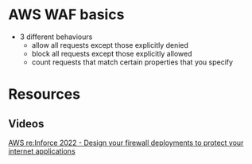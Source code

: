 # AWS WAF basics

- 3 different behaviours
    - allow all requests except those explicitly denied
    - block all requests except those explicitly allowed
    - count requests that match certain properties that you specify







# Resources

## Videos
[AWS re:Inforce 2022 - Design your firewall deployments to protect your internet applications](https://www.youtube.com/watch?v=LLuxZDf6vrs)